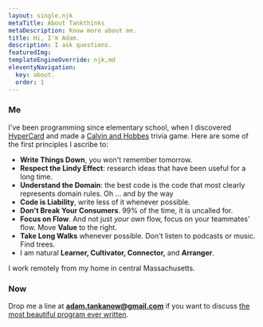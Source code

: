 ```yaml
---
layout: single.njk
metaTitle: About Tankthinks
metaDescription: Know more about me.
title: Hi, I'm Adam.
description: I ask questions.
featuredImg:
templateEngineOverride: njk,md
eleventyNavigation:
  key: about.
  order: 1
---
```


<div class="col-start-1 col-end-6">

### Me

I've been programming since elementary school, when I discovered [HyperCard](https://en.wikipedia.org/wiki/HyperCard) and made a [Calvin and Hobbes](https://www.gocomics.com/calvinandhobbes/1992/10/11?ct=v&cti=1032876) trivia game. Here are some of the first principles I ascribe to:

- **Write Things Down**, you won't remember tomorrow.
- **Respect the Lindy Effect**: research ideas that have been useful for a long time.
- **Understand the Domain**: the best code is the code that most clearly represents domain rules. Oh ... and by the way
- **Code is Liability**, write less of it whenever possible.
- **Don't Break Your Consumers**. 99% of the time, it is uncalled for.
- **Focus on Flow**. And not just _your own_ flow, focus on your teammates' flow. Move **Value** to the right.
- **Take Long Walks** whenever possible. Don't listen to podcasts or music. Find trees.
- I am natural **Learner, Cultivator, Connector,** and **Arranger**.

I work remotely from my home in central Massachusetts.

</div>

<div class="col-start-7 col-end-12">

### Now

Drop me a line at **adam.tankanow@gmail.com** if you want to discuss [the most beautiful program ever written](https://www.youtube.com/watch?v=OyfBQmvr2Hc).

</div>
